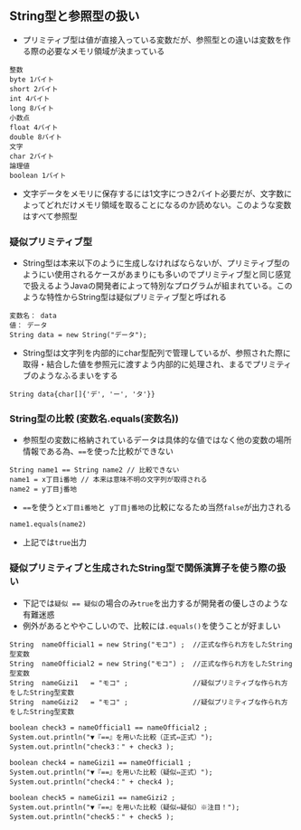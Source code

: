 ## String型と参照型の扱い
- プリミティブ型は値が直接入っている変数だが、参照型との違いは変数を作る際の必要なメモリ領域が決まっている
```
整数
byte 1バイト
short 2バイト
int 4バイト
long 8バイト
小数点
float 4バイト
double 8バイト
文字
char 2バイト
論理値
boolean 1バイト
```
- 文字データをメモリに保存するには1文字につき2バイト必要だが、文字数によってどれだけメモリ領域を取ることになるのか読めない。このような変数はすべて参照型
### 疑似プリミティブ型
- String型は本来以下のように生成しなければならないが、プリミティブ型のようにい使用されるケースがあまりにも多いのでプリミティブ型と同じ感覚で扱えるようJavaの開発者によって特別なプログラムが組まれている。このような特性からString型は疑似プリミティブ型と呼ばれる
```
変数名： data
値： データ
String data = new String("データ");
```
- String型は文字列を内部的にchar型配列で管理しているが、参照された際に取得・結合した値を参照元に渡すよう内部的に処理され、まるでプリミティブのようなふるまいをする
```
String data{char[]{'デ', 'ー', 'タ'}}
```
### String型の比較 (変数名.equals(変数名))
- 参照型の変数に格納されているデータは具体的な値ではなく他の変数の場所情報である為、`==`を使った比較ができない
```
String name1 == String name2 // 比較できない
name1 = x丁目i番地 // 本来は意味不明の文字列が取得される
name2 = y丁目j番地
```
- `==`を使うと`x丁目i番地`と` y丁目j番地`の比較になるため当然`false`が出力される
```
name1.equals(name2)
```
- 上記では`true`出力
### 疑似プリミティブと生成されたString型で関係演算子を使う際の扱い
- 下記では`疑似 == 疑似`の場合のみ`true`を出力するが開発者の優しさのような有難迷惑
- 例外があるとややこしいので、比較には`.equals()`を使うことが好ましい
```
String  nameOfficial1 = new String("モコ") ;  //正式な作られ方をしたString型変数
String  nameOfficial2 = new String("モコ") ;  //正式な作られ方をしたString型変数
String  nameGizi1   = "モコ" ;                //疑似プリミティブな作られ方をしたString型変数
String  nameGizi2   = "モコ" ;                //疑似プリミティブな作られ方をしたString型変数
		
boolean check3 = nameOfficial1 == nameOfficial2 ;
System.out.println("▼『==』を用いた比較（正式⇔正式）");
System.out.println("check3：" + check3 );
		
boolean check4 = nameGizi1 == nameOfficial1 ;
System.out.println("▼『==』を用いた比較（疑似⇔正式）");
System.out.println("check4：" + check4 );
		
boolean check5 = nameGizi1 == nameGizi2 ;
System.out.println("▼『==』を用いた比較（疑似⇔疑似）※注目！");
System.out.println("check5：" + check5 );
```
